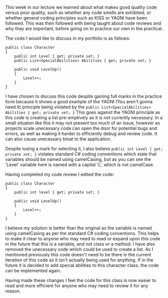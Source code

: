 This week in our lecture we learned about what makes good quality code versus poor quality, such as whether any code smells are exhibited, or whether general coding principles such as KISS or YAGNI have been followed. This was then followed with being taught about code reviews and why they are important, before going on to practice our own in the practical.

The code I would like to discuss in my portfolio is as follows:

```
public class Character 
{
    public int Level { get; private set; }
    public List<SpecialAbilities> Abilities { get; private set; }

    public void LevelUp() 
    {
        Level++;
    }
}
```

I have chosen to discuss this code despite gaining full marks in the practice form because it shows a good example of the YAGNI (You aren't gonna need it) principle being violated by the ``` public List<SpecialAbilities> Abilities { get; private set; } ```
This goes against the YAGNI principle as this code is creating a list pre-emptively as it is not currently necessary. In a small situaton like this it may not present too much of an issue, however as projects scale unecessary code can open the door for potential bugs and errors, as well as making it harder to efficiently debug and review code. It can also cause unecessary bloat to the application. 

Despite losing a mark for selecting it, I also believe ``` public int Level { get; private set; } ``` violates standard C# coding conventions which state that variables should be named using camelCasing, but as you can see the 'Level' variable here is named with a capital 'L', which is not camelCase.

Having completed my code review I edited the code:

```
public class Character 
{
    public int level { get; private set; }

    public void LevelUp() 
    {
        Level++;
    }
}
```

I believe my solution is better than the original as the variable is named using camelCasing as per the standard C# coding conventions. This helps to make it clear to anyone who may need to read or expand upon this code in the future that this is a variable, and not class or a method. I have also removed the unecessary code which could be used to create a list. As I mentioned previously this code doesn't need to be there in the current iteration of this code as it isn't actually being used for anything. If in the future it is decided to add special abilities to this character class, the code can be implemented again. 

Having made these changes I feel the code for this class is now easier to read and more efficient for anyone who may need to review it for any reason.
